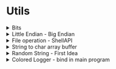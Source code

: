 # Utils

<details>
<summary> Bits </summary>

```pascal
procedure PrintBits(AVal: Cardinal);
var i: Integer;
begin
  for i := 31 downto 0 do
    begin
      Write((AVal shr i) and $01);

      if i mod 4 = 0 then
        Write(' ');
    end;

  Writeln('');
end;
```
</details>

<details>
<summary> Little Endian - Big Endian </summary>

``` delphi
// byte swaps 16 bit values
function Swap16(V: WORD): WORD; { inline; }
asm
  XCHG    AL,AH
end;

// byte swaps 32 bit values
function Swap32(V: DWORD): DWORD; { inline; }
asm
  BSWAP   EAX
end;

// byte swaps 64 bit values
function Swap64(V: Int64): Int64; { inline; }
asm
  MOV     EDX,[EAX]
  MOV     EAX,[EAX+4]
  BSWAP   EAX
  BSWAP   EDX
end;
```
</details>


<details>
<summary> File operation - ShellAPI </summary>

```delphi
function DeleteFile(AFileName: String): Boolean;
var FOS : TSHFileOpStruct;
begin
  FillChar(FOS, SizeOf(FOS), 0);

  FOS.wFunc   := FO_DELETE;
  FOS.pFrom   := PChar(AFileName + #0);
  FOS.fFlags  := FOF_NOCONFIRMATION or FOF_SILENT;

  Result := ShFileOperation(FOS) = 0;
end;

function RenameFile(AOldFileName, ANewFileName: String): Boolean;
var FOS : TSHFileOpStruct;
begin

  FillChar(FOS, SizeOf(FOS), 0);

  FOS.wFunc   := FO_RENAME;
  FOS.pFrom   := PChar(AOldFileName + #0);
  FOS.pTo     := PChar(ANewFileName + #0);
  FOS.fFlags  := FOF_SILENT or FOF_SIMPLEPROGRESS or FOF_NOCONFIRMATION;

  Result := ShFileOperation(FOS) = 0;
end;
```
</details>

<details>
<summary> String to char array buffer </summary>

``` delphi
procedure StrToCharBuffer(AStr: String; var ABuffer: Array of Char);
var BLen: Integer;
    SLen: Integer;
begin

  BLen := Length(ABuffer);
  SLen := Length(AStr);

  AStr := AStr + #0;

  if SLen >= BLen then
    begin
      SLen := BLen;
      AStr[SLen] := #0;
    end;

  ZeroMemory(@ABuffer[0], BLen * SizeOf(Char));
  CopyMemory(@ABuffer[0], @AStr[1], SLen * SizeOf(Char));
end;
```
</details>

<details>
<summary> Random String - First Idea </summary>

``` delphi
function RandomStr(ALow, AHigh, ADigs: Integer; AOther: String = ''): String;
const
  L = 'abcdefghijklmnopqrstuvwxyz';
  H = 'ABCDEFGHIJKLMNOPQRSTUVWXYZ';
  D = '0123456789';
var
  i: Integer;
  R: Integer;

  C: Char;
  a, b: Integer;
begin
  Result := '';

  for i := 1 to ALow do
    begin
      R := Random(Length(L)) + 1;
      Result := Result + L[R]
    end;

  for i := 1 to AHigh do
    begin
      R := Random(Length(H)) + 1;
      Result := Result + H[R]
    end;

  for i := 1 to ADigs do
    begin
      R := Random(Length(D)) + 1;
      Result := Result + D[R]
    end;

  for i := 1 to Length(Result) do
    begin
      a := Random(Length(Result)) + 1;
      b := Random(Length(Result)) + 1;

      C := Result[a];
      Result[a] := Result[b];
      Result[b] := C;
    end;
end;
```
</details>

<details>
<summary> Colored Logger - bind in main program </summary>

``` delphi
uses
  ..., MyLogger, ...;
	
procedure TMainForm.FormCreate(Sender: TObject);
begin

  MyLogControl.Parent := Self;
  MyLogControl.Align := alRight;
  MyLogControl.Width := 250;
  
end;
``` 
</details>
